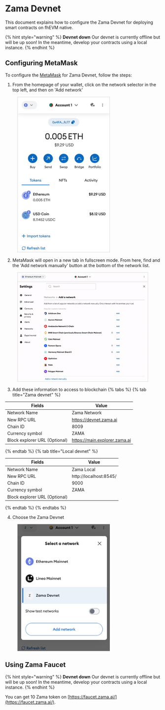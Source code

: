 # Zama Devnet

This document explains how to configure the Zama Devnet for deploying smart contracts on fhEVM native.

{% hint style="warning" %}
**Devnet down** Our devnet is currently offline but will be up soon! In the meantime, develop your contracts using a local instance.
{% endhint %}

## Configuring MetaMask

<!-- markdown-link-check-disable -->

To configure the [MetaMask](<(https://support.metamask.io/hc/en-us/articles/360043227612-How-to-add-a-custom-network-RPC)>) for Zama Devnet, follow the steps:

<!-- markdown-link-check-enable -->

1. From the homepage of your wallet, click on the network selector in the top left, and then on 'Add network'

<figure><img src="../.gitbook/assets/metamask_add_network.gif" alt="How to add network from popup" width="300"><figcaption>
</figcaption></figure>

2. MetaMask will open in a new tab in fullscreen mode. From here, find and the 'Add network manually' button at the bottom of the network list.
<figure><img src="../.gitbook/assets/metamask_add_network2.webp" alt="How to add network"><figcaption>
</figcaption></figure>
<!-- markdown-link-check-disable -->

3. Add these information to access to blockchain
   {% tabs %}
   {% tab title="Zama devnet" %}

| Fields                        | Value                         |
| ----------------------------- | ----------------------------- |
| Network Name                  | Zama Network                  |
| New RPC URL                   | https://devnet.zama.ai        |
| Chain ID                      | 8009                          |
| Currency symbol               | ZAMA                          |
| Block explorer URL (Optional) | https://main.explorer.zama.ai |

{% endtab %}
{% tab title="Local devnet" %}

| Fields                        | Value                  |
| ----------------------------- | ---------------------- |
| Network Name                  | Zama Local             |
| New RPC URL                   | http://localhost:8545/ |
| Chain ID                      | 9000                   |
| Currency symbol               | ZAMA                   |
| Block explorer URL (Optional) |                        |

{% endtab %}
{% endtabs %}

<!-- markdown-link-check-enable -->

4. Choose the Zama Devnet
<figure><img src="../.gitbook/assets/metamask_select_network.png" alt="How to select correct network on Metamask" width="300"><figcaption>
</figcaption></figure>

## Using Zama Faucet

{% hint style="warning" %}
**Devnet down** Our devnet is currently offline but will be up soon! In the meantime, develop your contracts using a local instance.
{% endhint %}

You can get 10 Zama token on [https://faucet.zama.ai/](https://faucet.zama.ai/).
